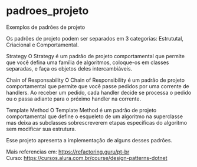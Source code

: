 # padroes_projeto
Exemplos de padrões de projeto

Os padrões de projeto podem ser separados em 3 categorias: Estrututal, Criacional e Comportamental.

Strategy
O Strategy é um padrão de projeto comportamental que permite que 
você defina uma família de algoritmos, coloque-os em classes separadas, 
e faça os objetos deles intercambiáveis.

Chain of Responsability
O Chain of Responsibility é um padrão de projeto comportamental que 
permite que você passe pedidos por uma corrente de handlers. 
Ao receber um pedido, cada handler decide se processa o pedido ou o 
passa adiante para o próximo handler na corrente.

Template Method
O Template Method é um padrão de projeto comportamental que define o esqueleto de um 
algoritmo na superclasse mas deixa as subclasses sobrescreverem etapas específicas do 
algoritmo sem modificar sua estrutura.

Esse projeto apresenta a implementação de alguns desses padrões.

Mais referencias em: https://refactoring.guru/pt-br <br>
Curso: https://cursos.alura.com.br/course/design-patterns-dotnet
